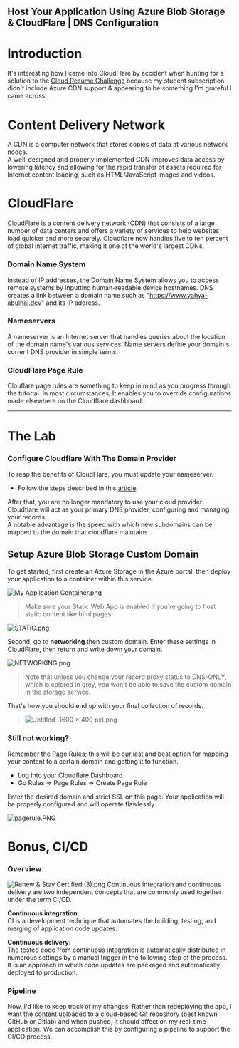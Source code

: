 ## Host Your Application Using Azure Blob Storage & CloudFlare | DNS Configuration

# Introduction
It's interesting how I came into CloudFlare by accident when hunting for a solution to the [Cloud Resume Challenge](https://y4hya4.github.io/Azure_Cloud_Resume_Challenge/)  because my student subscription didn't include Azure CDN support & appearing to be something I'm grateful I came across.

# Content Delivery Network 
A CDN is a computer network that stores copies of data at various network nodes. <br> A well-designed and properly implemented CDN improves data access by lowering latency and allowing for the rapid transfer of assets required for Internet content loading, such as HTML/JavaScript images and videos.
# CloudFlare
CloudFlare is a content delivery network (CDN) that consists of a large number of data centers and offers a variety of services to help websites load quicker and more securely. Cloudflare now handles five to ten percent of global internet traffic, making it one of the world's largest CDNs.

### Domain Name System
Instead of IP addresses, the Domain Name System allows you to access remote systems by inputting human-readable device hostnames. DNS creates a link between a domain name such as "https://www.yahya-abulhaj.dev" and its IP address.
### Nameservers
A nameserver is an Internet server that handles queries about the location of the domain name's various services. Name servers define your domain's current DNS provider in simple terms.
### CloudFlare Page Rule 
Clouflare page rules are something to keep in mind as you progress through the tutorial. In most circumstances, It enables you to override configurations made elsewhere on the Cloudflare dashboard.

---
# The Lab
### Configure Cloudflare With The Domain Provider
To reap the benefits of CloudFlare, you must update your nameserver. <br> 
- Follow the steps described in this [article](https://developers.cloudflare.com/dns/zone-setups/full-setup/setup/).<br>

After that, you are no longer mandatory to use your cloud provider. Cloudflare will act as your primary DNS provider, configuring and managing your records. <br> A notable advantage is the speed with which new subdomains can be mapped to the domain that cloudflare maintains.


## Setup Azure Blob Storage Custom Domain
To get started, first create an Azure Storage in the Azure portal, then deploy your application to a container within this service.

![My Application Container.png](https://cdn.hashnode.com/res/hashnode/image/upload/v1653940337556/a5Puqs2v_.png)


> Make sure your Static Web App is enabled if you're going to host static content like html pages.


![STATIC.png](https://cdn.hashnode.com/res/hashnode/image/upload/v1653940360849/GFRxVgGJ9.png)

Second, go to **networking** then custom domain. Enter these settings in CloudFlare, then return and write down your domain.

![NETWORKING.png](https://cdn.hashnode.com/res/hashnode/image/upload/v1653943290606/fzhpKp1aM.png)



> Note that unless you change your record proxy status to DNS-ONLY, which is colored in grey, you won't be able to save the custom domain in the storage service. 

That's how you should end up with your final collection of records.


> ![Untitled (1600 × 400 px).png](https://cdn.hashnode.com/res/hashnode/image/upload/v1653940520367/JkeoR672p.png)



### Still not working?
Remember the Page Rules; this will be our last and best option for mapping your content to a certain domain and getting it to function.
- Log into your Cloudflare Dashboard
- Go Rules => Page Rules => Create Page Rule

Enter the desired domain and strict SSL on this page. Your application will be properly configured and will operate flawlessly.




![pagerule.PNG](https://cdn.hashnode.com/res/hashnode/image/upload/v1653940513212/O0WKONYXy.PNG)





# Bonus, CI/CD
### Overview

![Renew & Stay Certified (3).png](https://cdn.hashnode.com/res/hashnode/image/upload/v1653941937138/mauBqmQpV.png)
Continuous integration and continuous delivery are two independent concepts that are commonly used together under the term CI/CD.

**Continuous integration:**<br> CI is a development technique that automates the building, testing, and merging of application code updates.

**Continuous delivery:**<br> The tested code from continuous integration is automatically distributed in numerous settings by a manual trigger in the following step of the process. It is an approach in which code updates are packaged and automatically deployed to production.

### Pipeline
Now, I'd like to keep track of my changes. Rather than redeploying the app, I want the content uploaded to a cloud-based Git repository (best known GitHub or Gitlab) and when pushed, it should affect on my real-time application. We can accomplish this by configuring a pipeline to support the CI/CD process.
